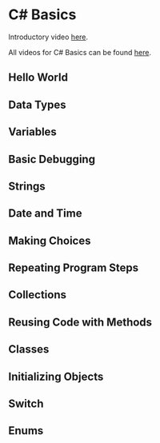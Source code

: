 # C# Basics
Introductory video [here](https://www.youtube.com/watch?v=6ESTCkSiiz4).

All videos for C# Basics can be found [here](https://www.youtube.com/playlist?list=PLLPoUzIf1nXoHj7KZVqJ7PiVId1gZMzzY).

## Hello World


## Data Types


## Variables


## Basic Debugging


## Strings


## Date and Time


##  Making Choices


## Repeating Program Steps


## Collections


## Reusing Code with Methods


## Classes


## Initializing Objects


## Switch


## Enums

